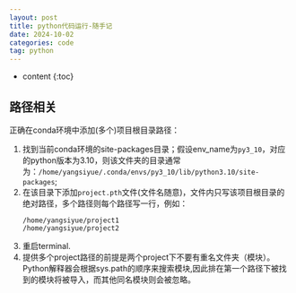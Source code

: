 ```yaml
---
layout: post
title: python代码运行-随手记
date: 2024-10-02
categories: code
tag: python
---
```


* content
{:toc}

## 路径相关

正确在conda环境中添加(多个)项目根目录路径：

1. 找到当前conda环境的site-packages目录；假设env_name为`py3_10`，对应的python版本为3.10，则该文件夹的目录通常为：`/home/yangsiyue/.conda/envs/py3_10/lib/python3.10/site-packages`;
2. 在该目录下添加`project.pth`文件(文件名随意)，文件内只写该项目根目录的绝对路径，多个路径则每个路径写一行，例如：
    ```
    /home/yangsiyue/project1
    /home/yangsiyue/project2
    ```
3. 重启terminal.
4. 提供多个project路径的前提是两个project下不要有重名文件夹（模块）。Python解释器会根据sys.path的顺序来搜索模块,因此排在第一个路径下被找到的模块将被导入，而其他同名模块则会被忽略。

